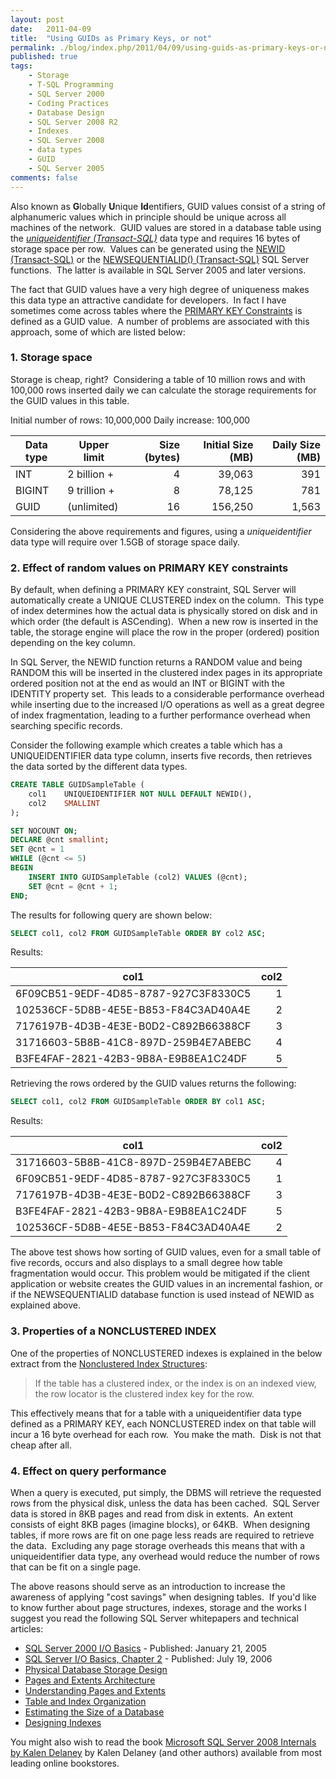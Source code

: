 ```yaml
---
layout: post
date:   2011-04-09
title:  "Using GUIDs as Primary Keys, or not"
permalink: ./blog/index.php/2011/04/09/using-guids-as-primary-keys-or-not/
published: true
tags:
    - Storage
    - T-SQL Programming
    - SQL Server 2000
    - Coding Practices
    - Database Design
    - SQL Server 2008 R2
    - Indexes
    - SQL Server 2008
    - data types
    - GUID
    - SQL Server 2005
comments: false
---
```

Also known as **G**lobally **U**nique **Id**entifiers, GUID values consist of a string of alphanumeric values which in principle should be unique across all machines of the network.  GUID values are stored in a database table using the _[uniqueidentifier (Transact-SQL)](http://msdn.microsoft.com/en-us/library/ms187942.aspx)_ data type and requires 16 bytes of storage space per row.  Values can be generated using the [NEWID (Transact-SQL)](http://msdn.microsoft.com/en-us/library/ms190348.aspx) or the [NEWSEQUENTIALID() (Transact-SQL)](http://msdn.microsoft.com/en-us/library/ms189786.aspx) SQL Server functions.  The latter is available in SQL Server 2005 and later versions.

The fact that GUID values have a very high degree of uniqueness makes this data type an attractive candidate for developers.  In fact I have sometimes come across tables where the [PRIMARY KEY Constraints](http://msdn.microsoft.com/en-us/library/ms191236.aspx) is defined as a GUID value.  A number of problems are associated with this approach, some of which are listed below:

### 1. Storage space ###

Storage is cheap, right?  Considering a table of 10 million rows and with 100,000 rows inserted daily we can calculate the storage requirements for the GUID values in this table.

Initial number of rows: 10,000,000
Daily increase: 100,000

Data type | Upper limit  | Size (bytes) | Initial Size (MB) | Daily Size (MB)
--------- | ------------ | -----------: | ----------------: | --------------:
INT       | 2 billion +  | 4            | 39,063            | 391
BIGINT    | 9 trillion + | 8            | 78,125            | 781
GUID      | (unlimited)  | 16           | 156,250           | 1,563

Considering the above requirements and figures, using a _uniqueidentifier_ data type will require over 1.5GB of storage space daily.

### 2. Effect of random values on PRIMARY KEY constraints ###

By default, when defining a PRIMARY KEY constraint, SQL Server will automatically create a UNIQUE CLUSTERED index on the column.  This type of index determines how the actual data is physically stored on disk and in which order (the default is ASCending).  When a new row is inserted in the table, the storage engine will place the row in the proper (ordered) position depending on the key column.

In SQL Server, the NEWID function returns a RANDOM value and being RANDOM this will be inserted in the clustered index pages in its appropriate ordered position not at the end as would an INT or BIGINT with the IDENTITY property set.  This leads to a considerable performance overhead while inserting due to the increased I/O operations as well as a great degree of index fragmentation, leading to a further performance overhead when searching specific records.

Consider the following example which creates a table which has a UNIQUEIDENTIFIER data type column, inserts five records, then retrieves the data sorted by the different data types.

``` sql
CREATE TABLE GUIDSampleTable (
    col1    UNIQUEIDENTIFIER NOT NULL DEFAULT NEWID(),
    col2    SMALLINT
);

SET NOCOUNT ON;
DECLARE @cnt smallint;
SET @cnt = 1
WHILE (@cnt <= 5)
BEGIN
    INSERT INTO GUIDSampleTable (col2) VALUES (@cnt);
    SET @cnt = @cnt + 1;
END;
```

The results for following query are shown below:

``` sql
SELECT col1, col2 FROM GUIDSampleTable ORDER BY col2 ASC;
```

Results:

col1                                 | col2
------------------------------------ | ------:
6F09CB51-9EDF-4D85-8787-927C3F8330C5 | 1
102536CF-5D8B-4E5E-B853-F84C3AD40A4E | 2
7176197B-4D3B-4E3E-B0D2-C892B66388CF | 3
31716603-5B8B-41C8-897D-259B4E7ABEBC | 4
B3FE4FAF-2821-42B3-9B8A-E9B8EA1C24DF | 5

Retrieving the rows ordered by the GUID values returns the following:

``` sql
SELECT col1, col2 FROM GUIDSampleTable ORDER BY col1 ASC;
```

Results:

col1                                 | col2
------------------------------------ | ------:
31716603-5B8B-41C8-897D-259B4E7ABEBC | 4
6F09CB51-9EDF-4D85-8787-927C3F8330C5 | 1
7176197B-4D3B-4E3E-B0D2-C892B66388CF | 3
B3FE4FAF-2821-42B3-9B8A-E9B8EA1C24DF | 5
102536CF-5D8B-4E5E-B853-F84C3AD40A4E | 2

The above test shows how sorting of GUID values, even for a small table of five records, occurs and also displays to a small degree how table fragmentation would occur.  This problem would be mitigated if the client application or website creates the GUID values in an incremental fashion, or if the NEWSEQUENTIALID database function is used instead of NEWID as explained above.

### 3. Properties of a NONCLUSTERED INDEX ###

One of the properties of NONCLUSTERED indexes is explained in the below extract from the [Nonclustered Index Structures](http://msdn.microsoft.com/en-us/library/ms177484.aspx):

> If the table has a clustered index, or the index is on an indexed view, the row locator is the clustered index key for the row.

This effectively means that for a table with a uniqueidentifier data type defined as a PRIMARY KEY, each NONCLUSTERED index on that table will incur a 16 byte overhead for each row.  You make the math.  Disk is not that cheap after all.

### 4. Effect on query performance ###

When a query is executed, put simply, the DBMS will retrieve the requested rows from the physical disk, unless the data has been cached.  SQL Server data is stored in 8KB pages and read from disk in extents.  An extent consists of eight 8KB pages (imagine blocks), or 64KB.  When designing tables, if more rows are fit on one page less reads are required to retrieve the data.  Excluding any page storage overheads this means that with a uniqueidentifier data type, any overhead would reduce the number of rows that can be fit on a single page.

The above reasons should serve as an introduction to increase the awareness of applying "cost savings" when designing tables.  If you'd like to know further about page structures, indexes, storage and the works I suggest you read the following SQL Server whitepapers and technical articles:

* [SQL Server 2000 I/O Basics](http://technet.microsoft.com/en-us/library/cc966500.aspx) - Published: January 21, 2005
* [SQL Server I/O Basics, Chapter 2](http://technet.microsoft.com/en-us/library/cc917726.aspx) - Published: July 19, 2006
* [Physical Database Storage Design](http://www.microsoft.com/technet/prodtechnol/sql/2005/physdbstor.mspx)
* [Pages and Extents Architecture](http://msdn.microsoft.com/en-us/library/cc280360.aspx)
* [Understanding Pages and Extents ](http://msdn.microsoft.com/en-us/library/ms190969.aspx)
* [Table and Index Organization](http://msdn.microsoft.com/en-us/library/ms189051.aspx)
* [Estimating the Size of a Database ](http://msdn.microsoft.com/en-us/library/ms187445.aspx)
* [Designing Indexes](http://msdn.microsoft.com/en-us/library/ms190804.aspx)

You might also wish to read the book [Microsoft SQL Server 2008 Internals by Kalen Delaney](http://www.sqlserverinternals.com) by Kalen Delaney (and other authors) available from most leading online bookstores.
